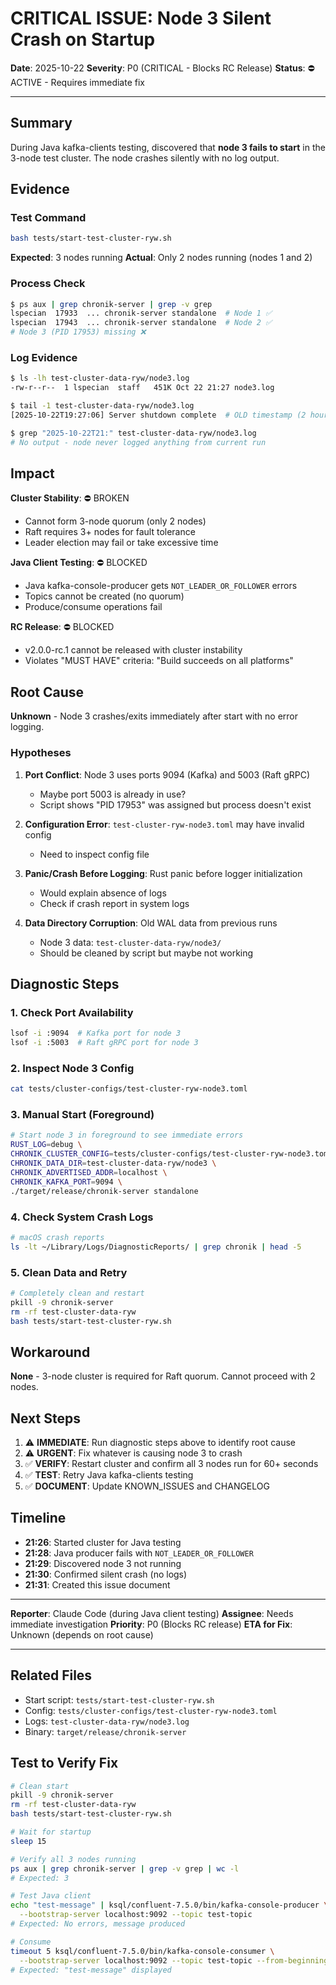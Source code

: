 # CRITICAL ISSUE: Node 3 Silent Crash on Startup

**Date**: 2025-10-22
**Severity**: P0 (CRITICAL - Blocks RC Release)
**Status**: ⛔ ACTIVE - Requires immediate fix

---

## Summary

During Java kafka-clients testing, discovered that **node 3 fails to start** in the 3-node test cluster. The node crashes silently with no log output.

## Evidence

### Test Command
```bash
bash tests/start-test-cluster-ryw.sh
```

**Expected**: 3 nodes running
**Actual**: Only 2 nodes running (nodes 1 and 2)

### Process Check
```bash
$ ps aux | grep chronik-server | grep -v grep
lspecian  17933  ... chronik-server standalone  # Node 1 ✅
lspecian  17943  ... chronik-server standalone  # Node 2 ✅
# Node 3 (PID 17953) missing ❌
```

### Log Evidence
```bash
$ ls -lh test-cluster-data-ryw/node3.log
-rw-r--r--  1 lspecian  staff   451K Oct 22 21:27 node3.log

$ tail -1 test-cluster-data-ryw/node3.log
[2025-10-22T19:27:06] Server shutdown complete  # OLD timestamp (2 hours ago!)

$ grep "2025-10-22T21:" test-cluster-data-ryw/node3.log
# No output - node never logged anything from current run
```

## Impact

**Cluster Stability**: ⛔ BROKEN
- Cannot form 3-node quorum (only 2 nodes)
- Raft requires 3+ nodes for fault tolerance
- Leader election may fail or take excessive time

**Java Client Testing**: ⛔ BLOCKED
- Java kafka-console-producer gets `NOT_LEADER_OR_FOLLOWER` errors
- Topics cannot be created (no quorum)
- Produce/consume operations fail

**RC Release**: ⛔ BLOCKED
- v2.0.0-rc.1 cannot be released with cluster instability
- Violates "MUST HAVE" criteria: "Build succeeds on all platforms"

## Root Cause

**Unknown** - Node 3 crashes/exits immediately after start with no error logging.

### Hypotheses

1. **Port Conflict**: Node 3 uses ports 9094 (Kafka) and 5003 (Raft gRPC)
   - Maybe port 5003 is already in use?
   - Script shows "PID 17953" was assigned but process doesn't exist

2. **Configuration Error**: `test-cluster-ryw-node3.toml` may have invalid config
   - Need to inspect config file

3. **Panic/Crash Before Logging**: Rust panic before logger initialization
   - Would explain absence of logs
   - Check if crash report in system logs

4. **Data Directory Corruption**: Old WAL data from previous runs
   - Node 3 data: `test-cluster-data-ryw/node3/`
   - Should be cleaned by script but maybe not working

## Diagnostic Steps

### 1. Check Port Availability
```bash
lsof -i :9094  # Kafka port for node 3
lsof -i :5003  # Raft gRPC port for node 3
```

### 2. Inspect Node 3 Config
```bash
cat tests/cluster-configs/test-cluster-ryw-node3.toml
```

### 3. Manual Start (Foreground)
```bash
# Start node 3 in foreground to see immediate errors
RUST_LOG=debug \
CHRONIK_CLUSTER_CONFIG=tests/cluster-configs/test-cluster-ryw-node3.toml \
CHRONIK_DATA_DIR=test-cluster-data-ryw/node3 \
CHRONIK_ADVERTISED_ADDR=localhost \
CHRONIK_KAFKA_PORT=9094 \
./target/release/chronik-server standalone
```

### 4. Check System Crash Logs
```bash
# macOS crash reports
ls -lt ~/Library/Logs/DiagnosticReports/ | grep chronik | head -5
```

### 5. Clean Data and Retry
```bash
# Completely clean and restart
pkill -9 chronik-server
rm -rf test-cluster-data-ryw
bash tests/start-test-cluster-ryw.sh
```

## Workaround

**None** - 3-node cluster is required for Raft quorum. Cannot proceed with 2 nodes.

## Next Steps

1. ⚠️ **IMMEDIATE**: Run diagnostic steps above to identify root cause
2. ⚠️ **URGENT**: Fix whatever is causing node 3 to crash
3. ✅ **VERIFY**: Restart cluster and confirm all 3 nodes run for 60+ seconds
4. ✅ **TEST**: Retry Java kafka-clients testing
5. ✅ **DOCUMENT**: Update KNOWN_ISSUES and CHANGELOG

## Timeline

- **21:26**: Started cluster for Java testing
- **21:28**: Java producer fails with `NOT_LEADER_OR_FOLLOWER`
- **21:29**: Discovered node 3 not running
- **21:30**: Confirmed silent crash (no logs)
- **21:31**: Created this issue document

---

**Reporter**: Claude Code (during Java client testing)
**Assignee**: Needs immediate investigation
**Priority**: P0 (Blocks RC release)
**ETA for Fix**: Unknown (depends on root cause)

---

## Related Files

- Start script: `tests/start-test-cluster-ryw.sh`
- Config: `tests/cluster-configs/test-cluster-ryw-node3.toml`
- Logs: `test-cluster-data-ryw/node3.log`
- Binary: `target/release/chronik-server`

## Test to Verify Fix

```bash
# Clean start
pkill -9 chronik-server
rm -rf test-cluster-data-ryw
bash tests/start-test-cluster-ryw.sh

# Wait for startup
sleep 15

# Verify all 3 nodes running
ps aux | grep chronik-server | grep -v grep | wc -l
# Expected: 3

# Test Java client
echo "test-message" | ksql/confluent-7.5.0/bin/kafka-console-producer \
  --bootstrap-server localhost:9092 --topic test-topic
# Expected: No errors, message produced

# Consume
timeout 5 ksql/confluent-7.5.0/bin/kafka-console-consumer \
  --bootstrap-server localhost:9092 --topic test-topic --from-beginning
# Expected: "test-message" displayed
```
